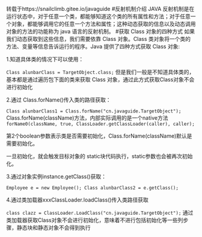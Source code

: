 转载于https://snailclimb.gitee.io/javaguide
#反射机制介绍
JAVA 反射机制是在运行状态中，对于任意一个类，都能够知道这个类的所有属性和方法；对于任意一个对象，都能够调用它的任意一个方法和属性；这种动态获取的信息以及动态调用对象的方法的功能称为 java 语言的反射机制。
#获取 Class 对象的四种方式
如果我们动态获取到这些信息，我们需要依靠 Class 对象。Class 类对象将一个类的方法、变量等信息告诉运行的程序。Java 提供了四种方式获取 Class 对象:

1.知道具体类的情况下可以使用：

`Class alunbarClass = TargetObject.class;`
但是我们一般是不知道具体类的，基本都是通过遍历包下面的类来获取 Class 对象，通过此方式获取Class对象不会进行初始化

2.通过 Class.forName()传入类的路径获取：

`Class alunbarClass1 = Class.forName("cn.javaguide.TargetObject");`
Class.forName(className)方法，内部实际调用的是一个native方法
`forName0(className, true, ClassLoader.getClassLoader(caller), caller);`

第2个boolean参数表示类是否需要初始化，Class.forName(className)默认是需要初始化。

一旦初始化，就会触发目标对象的 static块代码执行，static参数也会被再次初始化。

3.通过对象实例instance.getClass()获取：

`Employee e = new Employee();
Class alunbarClass2 = e.getClass();`

4.通过类加载器xxxClassLoader.loadClass()传入类路径获取

`class clazz = ClassLoader.LoadClass("cn.javaguide.TargetObject");`
通过类加载器获取Class对象不会进行初始化，意味着不进行包括初始化等一些列步骤，静态块和静态对象不会得到执行